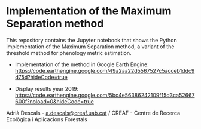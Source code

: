 # Implementation of the Maximum Separation method

This repository contains the Jupyter notebook that shows the Python implementation of the Maximum Separation method, a variant of the threshold method for phenology metric estimation. 

- Implementation of the method in Google Earth Engine: 
 https://code.earthengine.google.com/49a2aa22d5567527c5acceb1ddc9d75d?hideCode=true

- Display results year 2019: 
 https://code.earthengine.google.com/5bc4e56386242109f15d3ca52667600f?noload=0&hideCode=true

Adrià Descals - a.descals@creaf.uab.cat / CREAF - Centre de Recerca Ecològica i Aplicacions Forestals
